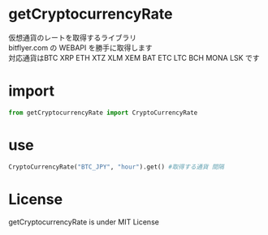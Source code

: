 # getCryptocurrencyRate

仮想通貨のレートを取得するライブラリ<br>
bitflyer.com の WEBAPI を勝手に取得します<br>
対応通貨はBTC XRP ETH XTZ XLM XEM BAT ETC LTC BCH MONA LSK です<br>

# import

```python
from getCryptocurrencyRate import CryptoCurrencyRate
```

# use

```python
CryptoCurrencyRate("BTC_JPY", "hour").get() #取得する通貨 間隔
```

# License

getCryptocurrencyRate is under MIT License
